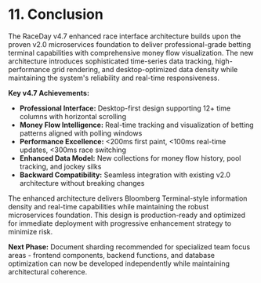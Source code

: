 # 11. Conclusion

The RaceDay v4.7 enhanced race interface architecture builds upon the proven v2.0 microservices foundation to deliver professional-grade betting terminal capabilities with comprehensive money flow visualization. The new architecture introduces sophisticated time-series data tracking, high-performance grid rendering, and desktop-optimized data density while maintaining the system's reliability and real-time responsiveness.

**Key v4.7 Achievements:**
- **Professional Interface:** Desktop-first design supporting 12+ time columns with horizontal scrolling
- **Money Flow Intelligence:** Real-time tracking and visualization of betting patterns aligned with polling windows  
- **Performance Excellence:** <200ms first paint, <100ms real-time updates, <300ms race switching
- **Enhanced Data Model:** New collections for money flow history, pool tracking, and jockey silks
- **Backward Compatibility:** Seamless integration with existing v2.0 architecture without breaking changes

The enhanced architecture delivers Bloomberg Terminal-style information density and real-time capabilities while maintaining the robust microservices foundation. This design is production-ready and optimized for immediate deployment with progressive enhancement strategy to minimize risk.

**Next Phase:** Document sharding recommended for specialized team focus areas - frontend components, backend functions, and database optimization can now be developed independently while maintaining architectural coherence.